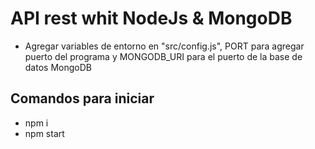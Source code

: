 # API rest whit NodeJs & MongoDB
- Agregar variables de entorno en "src/config.js", PORT para agregar puerto del programa y MONGODB_URI para el puerto de la base de datos MongoDB
## Comandos para iniciar
- npm i
- npm start